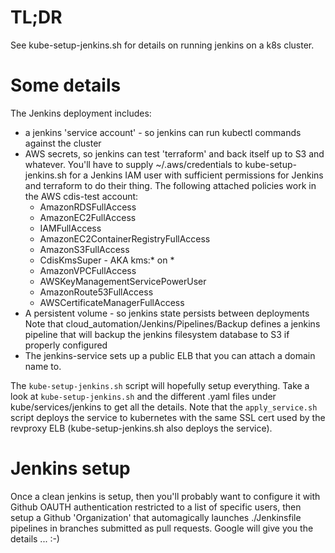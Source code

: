 # TL;DR

See kube-setup-jenkins.sh for details on running jenkins on a k8s cluster.

# Some details

The Jenkins deployment includes:

* a jenkins 'service account' - so jenkins can run kubectl commands against the cluster
* AWS secrets, so jenkins can test 'terraform' and back itself up to S3 and whatever.
  You'll have to supply ~/.aws/credentials to kube-setup-jenkins.sh for a Jenkins IAM
  user with sufficient permissions for Jenkins and terraform to do their thing.
  The following attached policies work in the AWS cdis-test account:
    * AmazonRDSFullAccess
    * AmazonEC2FullAccess
    * IAMFullAccess
    * AmazonEC2ContainerRegistryFullAccess
    * AmazonS3FullAccess
    * CdisKmsSuper - AKA kms:* on *
    * AmazonVPCFullAccess
    * AWSKeyManagementServicePowerUser
    * AmazonRoute53FullAccess
    * AWSCertificateManagerFullAccess
* A persistent volume - so jenkins state persists between deployments
  Note that cloud_automation/Jenkins/Pipelines/Backup defines a jenkins
  pipeline that will backup the jenkins filesystem database to S3 if
  properly configured
* The jenkins-service sets up a public ELB that you can attach a domain name to.
  
The `kube-setup-jenkins.sh` script will hopefully setup everything.
Take a look at `kube-setup-jenkins.sh` and the different .yaml files under kube/services/jenkins to get all the details.
Note that the `apply_service.sh` script deploys the service to kubernetes with the same
SSL cert used by the revproxy ELB (kube-setup-jenkins.sh also deploys the service).

# Jenkins setup

Once a clean jenkins is setup, then you'll probably want to configure it with Github
OAUTH authentication restricted to a list of specific users, then
setup a Github 'Organization' that automagically launches ./Jenkinsfile pipelines
in branches submitted as pull requests.  Google will give you the details ... :-)